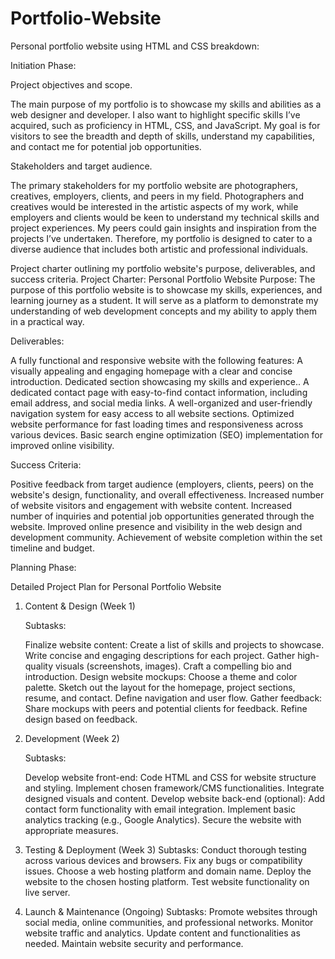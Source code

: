 # Portfolio-Website

Personal portfolio website using HTML and CSS breakdown:

Initiation Phase:

Project objectives and scope.

The main purpose of my portfolio is to showcase my skills and abilities as a web designer and developer. I also want to highlight specific skills I’ve acquired, such as proficiency in HTML, CSS, and JavaScript. My goal is for visitors to see the breadth and depth of skills, understand my capabilities, and contact me for potential job opportunities.

Stakeholders and target audience.

The primary stakeholders for my portfolio website are photographers, creatives, employers, clients, and peers in my field. Photographers and creatives would be interested in the artistic aspects of my work, while employers and clients would be keen to understand my technical skills and project experiences. My peers could gain insights and inspiration from the projects I’ve undertaken. Therefore, my portfolio is designed to cater to a diverse audience that includes both artistic and professional individuals.

Project charter outlining my portfolio website's purpose, deliverables, and success criteria.
Project Charter: Personal Portfolio Website
Purpose: The purpose of this portfolio website is to showcase my skills, experiences, and learning journey as a student. It will serve as a platform to demonstrate my understanding of web development concepts and my ability to apply them in a practical way.

Deliverables:

A fully functional and responsive website with the following features:
A visually appealing and engaging homepage with a clear and concise introduction.
Dedicated section showcasing my skills and experience..
A dedicated contact page with easy-to-find contact information, including email address, and social media links.
A well-organized and user-friendly navigation system for easy access to all website sections.
Optimized website performance for fast loading times and responsiveness across various devices.
Basic search engine optimization (SEO) implementation for improved online visibility.

Success Criteria:

Positive feedback from target audience (employers, clients, peers) on the website's design, functionality, and overall effectiveness.
Increased number of website visitors and engagement with website content.
Increased number of inquiries and potential job opportunities generated through the website.
Improved online presence and visibility in the web design and development community.
Achievement of website completion within the set timeline and budget.

Planning Phase:

Detailed Project Plan for Personal Portfolio Website

1. Content & Design (Week 1)

   Subtasks:

   Finalize website content:
   Create a list of skills and projects to showcase.
   Write concise and engaging descriptions for each project.
   Gather high-quality visuals (screenshots, images).
   Craft a compelling bio and introduction.
   Design website mockups:
   Choose a theme and color palette.
   Sketch out the layout for the homepage, project sections, resume, and contact.
   Define navigation and user flow.
   Gather feedback:
   Share mockups with peers and potential clients for feedback.
   Refine design based on feedback.

2. Development (Week 2)

   Subtasks:

   Develop website front-end:
   Code HTML and CSS for website structure and styling.
   Implement chosen framework/CMS functionalities.
   Integrate designed visuals and content.
   Develop website back-end (optional):
   Add contact form functionality with email integration.
   Implement basic analytics tracking (e.g., Google Analytics).
   Secure the website with appropriate measures.

3. Testing & Deployment (Week 3)
   Subtasks:
   Conduct thorough testing across various devices and browsers.
   Fix any bugs or compatibility issues.
   Choose a web hosting platform and domain name.
   Deploy the website to the chosen hosting platform.
   Test website functionality on live server.

4. Launch & Maintenance (Ongoing)
   Subtasks:
   Promote websites through social media, online communities, and professional networks.
   Monitor website traffic and analytics.
   Update content and functionalities as needed.
   Maintain website security and performance.
